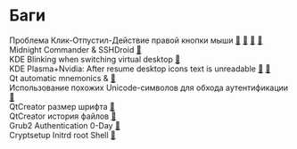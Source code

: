 # Баги

Проблема Клик-Отпустил-Действие правой кнопки мыши
[&#128279;](https://ubuntuforums.org/showthread.php?t=1596928&page=2)
[&#128279;](https://bugzilla.gnome.org/show_bug.cgi?id=591258)
[&#128279;](https://bugzilla.gnome.org/show_bug.cgi?id=575071)
[&#128279;](https://forum.xfce.org/viewtopic.php?id=7634) <br>
Midnight Commander & SSHDroid [&#128279;](https://midnight-commander.org/ticket/3654) <br>
KDE Blinking when switching virtual desktop [&#128279;](https://www.reddit.com/r/kde/comments/7fp4x9/blinking_when_switching_virtual_desktop_no/)<br>
KDE Plasma+Nvidia: After resume desktop icons text is unreadable [&#128279;](https://bugs.mageia.org/show_bug.cgi?id=18904) [&#128279;](https://bugreports.qt.io/browse/QTBUG-56610) <br>
Qt automatic mnemonics & [&#128279;](https://stackoverflow.com/questions/32688153/how-to-disable-automatic-mnemonics-in-a-qt-application-on-kde) <br>
Использование похожих Unicode-символов для обхода аутентификации [&#128279;](https://www.opennet.ru/opennews/art.shtml?num=52047) <br>
QtСreator размер шрифта [&#128279;](https://bugreports.qt.io/browse/QTCREATORBUG-22536) <br>
QtСreator история файлов [&#128279;](https://bugreports.qt.io/browse/QTCREATORBUG-23015) <br>
Grub2 Authentication 0-Day [&#128279;](http://hmarco.org/bugs/CVE-2015-8370-Grub2-authentication-bypass.html) <br>
Cryptsetup Initrd root Shell [&#128279;](http://hmarco.org/bugs/CVE-2016-4484/CVE-2016-4484_cryptsetup_initrd_shell.html) <br>
